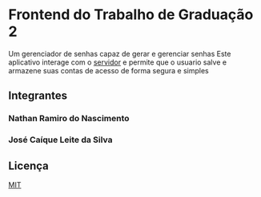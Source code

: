 # Frontend do Trabalho de Graduação 2
Um gerenciador de senhas capaz de gerar e gerenciar senhas
Este aplicativo interage com o [servidor](https://github.com/NathanRamiro/Backend-TG2) e permite que o usuario salve e armazene suas contas de acesso de forma segura e simples

## Integrantes
### Nathan Ramiro do Nascimento
### José Caíque Leite da Silva

## Licença
[MIT](https://choosealicense.com/licenses/mit/)
